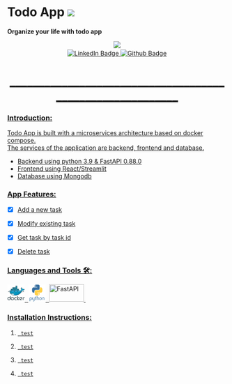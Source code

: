
<h1>
   Todo App
  <img src="https://cdn.icon-icons.com/icons2/3078/PNG/512/clipboard_notes_list_tasks_icon_191193.png" width="45"/>
</h1>

<b>Organize your life with todo app</b>

<div id="header" align="center">
  <img src="https://media.giphy.com/media/VdoIFLsMIlwzfKD520/giphy.gif" width="200"/>
</div>

<div id="badges" align="center">
  <a href="https://www.linkedin.com/in/peleg-levy">
    <img src="https://img.shields.io/badge/LinkedIn-blue?style=for-the-badge&logo=linkedin&logoColor=white" alt="LinkedIn Badge"/>
  <a href="https://github.com/Peleg07">
  <img src="https://img.shields.io/badge/github-gray?style=for-the-badge&logo=github&logoColor=white" alt="Github Badge"/>
</div>
    
<h1 align="center">__________________________________________________________</h1>
   
### Introduction:
   Todo App is built with a microservices architecture based on docker compose.<br />
   The services of the application are backend, frontend and database.
* Backend using python 3.9 & FastAPI 0.88.0
* Frontend using React/Streamlit
* Database using Mongodb
     
     
### App Features:
- [x] Add a new task
- [x] Modify existing task
- [x] Get task by task id
- [x] Delete task
    
    
### Languages and Tools :hammer_and_wrench::
<div>
   <img src="https://raw.githubusercontent.com/devicons/devicon/1119b9f84c0290e0f0b38982099a2bd027a48bf1/icons/docker/docker-original-wordmark.svg" title="Docker" width="40" height="40"/>&nbsp;
   <img src="https://raw.githubusercontent.com/devicons/devicon/1119b9f84c0290e0f0b38982099a2bd027a48bf1/icons/python/python-original-wordmark.svg" title="Python" width="40" height="40"/>&nbsp;
    <img src="https://upload.wikimedia.org/wikiversity/en/8/8c/FastAPI_logo.png" title="FastAPI" width="80" height="40"/>&nbsp;
</div>
 
 ### Installation Instructions:
 1.
         test
 2.
         test
 3.
         test
 4.
         test
